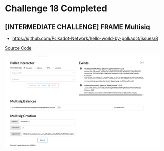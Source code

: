 # Challenge 18 Completed
## [INTERMEDIATE CHALLENGE] FRAME Multisig
* https://github.com/Polkadot-Network/hello-world-by-polkadot/issues/8

[Source Code](https://github.com/mswezey23/polkadot-hackathon/tree/challenge-18)

![Screenshot](https://github.com/mswezey23/polkadot-hackathon/blob/challenge-18/challenge-18.png)
